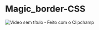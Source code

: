 ﻿# Magic_border-CSS

 
![Vídeo sem título ‐ Feito com o Clipchamp](https://github.com/gustavocarvalho-ra/Magic_border-CSS/assets/137126878/f5ebba98-e5fb-4410-867b-e3eff5d0067b)
